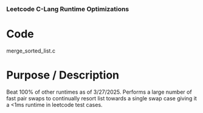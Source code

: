 ### Leetcode C-Lang Runtime Optimizations
# Code
merge_sorted_list.c 
# Purpose / Description
Beat 100% of other runtimes as of 3/27/2025. 
Performs a large number of fast pair swaps to continually resort list towards a single swap case giving it a <1ms runtime in leetcode test cases.
